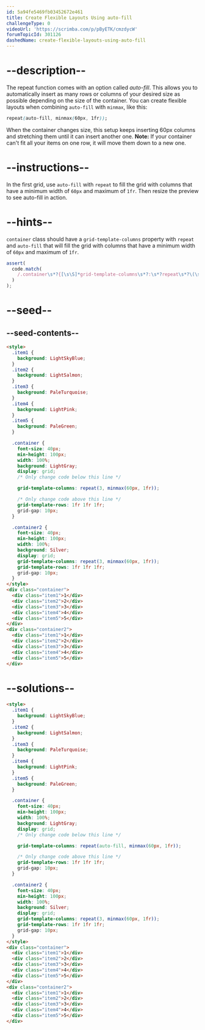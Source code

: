 ```yaml
---
id: 5a94fe5469fb03452672e461
title: Create Flexible Layouts Using auto-fill
challengeType: 0
videoUrl: 'https://scrimba.com/p/pByETK/cmzdycW'
forumTopicId: 301126
dashedName: create-flexible-layouts-using-auto-fill
---
```


# --description--

The repeat function comes with an option called <dfn>auto-fill</dfn>. This allows you to automatically insert as many rows or columns of your desired size as possible depending on the size of the container. You can create flexible layouts when combining `auto-fill` with `minmax`, like this:

```css
repeat(auto-fill, minmax(60px, 1fr));
```

When the container changes size, this setup keeps inserting 60px columns and stretching them until it can insert another one. **Note:** If your container can't fit all your items on one row, it will move them down to a new one.

# --instructions--

In the first grid, use `auto-fill` with `repeat` to fill the grid with columns that have a minimum width of `60px` and maximum of `1fr`. Then resize the preview to see auto-fill in action.

# --hints--

`container` class should have a `grid-template-columns` property with `repeat` and `auto-fill` that will fill the grid with columns that have a minimum width of `60px` and maximum of `1fr`.

```js
assert(
  code.match(
    /.container\s*?{[\s\S]*grid-template-columns\s*?:\s*?repeat\s*?\(\s*?auto-fill\s*?,\s*?minmax\s*?\(\s*?60px\s*?,\s*?1fr\s*?\)\s*?\)\s*?;[\s\S]*}/gi
  )
);
```

# --seed--

## --seed-contents--

```html
<style>
  .item1 {
    background: LightSkyBlue;
  }
  .item2 {
    background: LightSalmon;
  }
  .item3 {
    background: PaleTurquoise;
  }
  .item4 {
    background: LightPink;
  }
  .item5 {
    background: PaleGreen;
  }

  .container {
    font-size: 40px;
    min-height: 100px;
    width: 100%;
    background: LightGray;
    display: grid;
    /* Only change code below this line */

    grid-template-columns: repeat(3, minmax(60px, 1fr));

    /* Only change code above this line */
    grid-template-rows: 1fr 1fr 1fr;
    grid-gap: 10px;
  }

  .container2 {
    font-size: 40px;
    min-height: 100px;
    width: 100%;
    background: Silver;
    display: grid;
    grid-template-columns: repeat(3, minmax(60px, 1fr));
    grid-template-rows: 1fr 1fr 1fr;
    grid-gap: 10px;
  }
</style>
<div class="container">
  <div class="item1">1</div>
  <div class="item2">2</div>
  <div class="item3">3</div>
  <div class="item4">4</div>
  <div class="item5">5</div>
</div>
<div class="container2">
  <div class="item1">1</div>
  <div class="item2">2</div>
  <div class="item3">3</div>
  <div class="item4">4</div>
  <div class="item5">5</div>
</div>
```

# --solutions--

```html
<style>
  .item1 {
    background: LightSkyBlue;
  }
  .item2 {
    background: LightSalmon;
  }
  .item3 {
    background: PaleTurquoise;
  }
  .item4 {
    background: LightPink;
  }
  .item5 {
    background: PaleGreen;
  }

  .container {
    font-size: 40px;
    min-height: 100px;
    width: 100%;
    background: LightGray;
    display: grid;
    /* Only change code below this line */

    grid-template-columns: repeat(auto-fill, minmax(60px, 1fr));

    /* Only change code above this line */
    grid-template-rows: 1fr 1fr 1fr;
    grid-gap: 10px;
  }

  .container2 {
    font-size: 40px;
    min-height: 100px;
    width: 100%;
    background: Silver;
    display: grid;
    grid-template-columns: repeat(3, minmax(60px, 1fr));
    grid-template-rows: 1fr 1fr 1fr;
    grid-gap: 10px;
  }
</style>
<div class="container">
  <div class="item1">1</div>
  <div class="item2">2</div>
  <div class="item3">3</div>
  <div class="item4">4</div>
  <div class="item5">5</div>
</div>
<div class="container2">
  <div class="item1">1</div>
  <div class="item2">2</div>
  <div class="item3">3</div>
  <div class="item4">4</div>
  <div class="item5">5</div>
</div>
```
